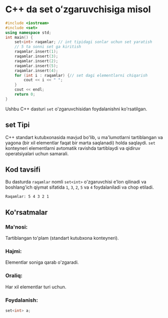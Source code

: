 # C++ da set oʻzgaruvchisiga misol
```cpp
#include <iostream>
#include <set>
using namespace std;
int main() {
    set<int> raqamlar; // int tipidagi sonlar uchun set yaratish
    // 5 ta sonni set ga kiritish
    raqamlar.insert(1);
    raqamlar.insert(3);
    raqamlar.insert(2);
    raqamlar.insert(5);
    raqamlar.insert(4);
    for (int i : raqamlar) {// set dagi elementlarni chiqarish
        cout << i << " ";
    }
    cout << endl;
    return 0;
}
```
Ushbu C++ dasturi `set` o'zgaruvchisidan foydalanishni ko'rsatilgan.
## set Tipi
C++ standart kutubxonasida mavjud bo'lib, u ma'lumotlarni tartiblangan va yagona (bir xil elementlar faqat bir marta saqlanadi) holda saqlaydi. 
`set` konteyneri elementlarni avtomatik ravishda tartiblaydi va qidiruv operatsiyalari uchun samarali.
## Kod tavsifi
Bu dasturda `raqamlar` nomli `set<int>` o'zgaruvchisi e'lon qilinadi va boshlang'ich qiymat sifatida `1`, `3`, `2`, `5` va `4` foydalaniladi va chop etiladi.
```console
Raqamlar: 5 4 3 2 1
```
## Ko'rsatmalar
### Ma'nosi:
Tartiblangan to'plam (standart kutubxona konteyneri).
### Hajmi:
Elementlar soniga qarab o'zgaradi.
### Oraliq:
Har xil elementlar turi uchun.
### Foydalanish:
```cpp
set<int> a;
```
